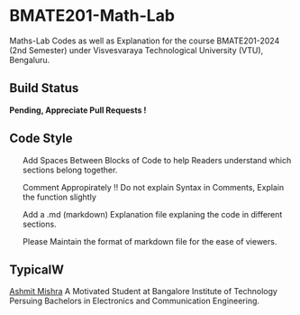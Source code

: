 # BMATE201-Math-Lab
Maths-Lab Codes as well as Explanation for the course BMATE201-2024 (2nd Semester) under Visvesvaraya Technological University (VTU), Bengaluru.
<H2>Build Status</H2>
<b>Pending, Appreciate Pull Requests ! </b>
<H2>Code Style</H2>
<ul>Add Spaces Between Blocks of Code to help Readers understand which sections belong together.</ul>
<ul>Comment Appropirately !! Do not explain Syntax in Comments, Explain the function slightly</ul>
<ul>Add a .md (markdown) Explanation file explaning the code in different sections.</ul>
<ul>Please Maintain the format of markdown file for the ease of viewers. </ul>
<H2>TypicalW</H2>
<p><a href = "https://www.linkedin.com/in/ashmitmishra/">Ashmit Mishra</a> A Motivated Student at Bangalore Institute of Technology Persuing Bachelors in Electronics and Communication Engineering.</p>